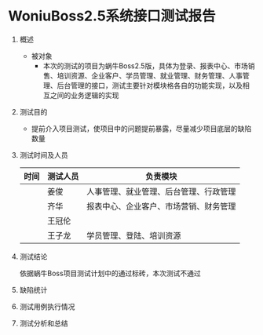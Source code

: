 # **WoniuBoss2.5系统接口测试报告**

1. 概述

   - 被对象
     - 本次的测试的项目为蜗牛Boss2.5版，具体为登录、报表中心、市场销售、培训资源、企业客户、学员管理、就业管理、财务管理、人事管理、后台管理的接口，测试主要针对模块格各自的功能实现，以及相互之间的业务逻辑的实现

2. 测试目的

   - 提前介入项目测试，使项目中的问题提前暴露，尽量减少项目底层的缺陷数量

3. 测试时间及人员

   | 时间 | 测试人员 | 负责模块                               |
   | ---- | -------- | -------------------------------------- |
   |      | 姜俊     | 人事管理、就业管理、后台管理、行政管理 |
   |      | 齐华     | 报表中心、企业客户、市场营销、财务管理 |
   |      | 王冠伦   |                                        |
   |      | 王子龙   | 学员管理、登陆、培训资源               |

4. 测试结论

   依据蜗牛Boss项目测试计划中的通过标砖，本次测试不通过

5. 缺陷统计

   

6. 测试用例执行情况

   

7. 测试分析和总结